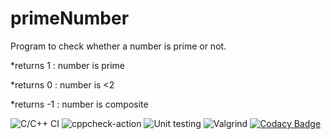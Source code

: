 # primeNumber


Program to check whether a number is prime or not.


*returns 1 : number is prime


*returns 0 : number is <2


*returns -1 : number is composite


![C/C++ CI](https://github.com/stepin104418/primeNumber/workflows/C/C++%20CI/badge.svg?branch=master)
![cppcheck-action](https://github.com/stepin104418/primeNumber/workflows/cppcheck-action/badge.svg)
![Unit testing](https://github.com/stepin104418/primeNumber/workflows/Unit%20testing/badge.svg)
![Valgrind](https://github.com/stepin104418/primeNumber/workflows/Valgrind/badge.svg)
[![Codacy Badge](https://api.codacy.com/project/badge/Grade/2b931366783e43ad82dc312ce28b4354)](https://app.codacy.com/manual/stepin104418/primeNumber?utm_source=github.com&utm_medium=referral&utm_content=stepin104418/primeNumber&utm_campaign=Badge_Grade_Dashboard)
